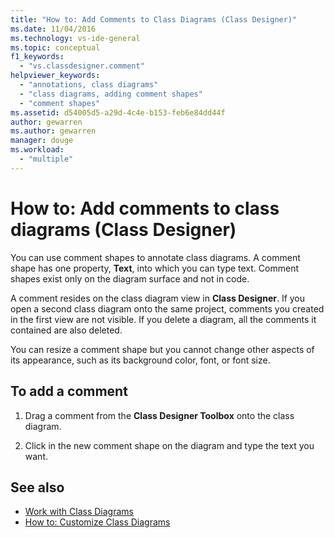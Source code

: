 ```yaml
---
title: "How to: Add Comments to Class Diagrams (Class Designer)"
ms.date: 11/04/2016
ms.technology: vs-ide-general
ms.topic: conceptual
f1_keywords:
  - "vs.classdesigner.comment"
helpviewer_keywords:
  - "annotations, class diagrams"
  - "class diagrams, adding comment shapes"
  - "comment shapes"
ms.assetid: d54005d5-a29d-4c4e-b153-feb6e84dd44f
author: gewarren
ms.author: gewarren
manager: douge
ms.workload:
  - "multiple"
---
```

# How to: Add comments to class diagrams (Class Designer)

You can use comment shapes to annotate class diagrams. A comment shape has one property, **Text**, into which you can type text. Comment shapes exist only on the diagram surface and not in code.

A comment resides on the class diagram view in **Class Designer**. If you open a second class diagram onto the same project, comments you created in the first view are not visible. If you delete a diagram, all the comments it contained are also deleted.

You can resize a comment shape but you cannot change other aspects of its appearance, such as its background color, font, or font size.

## To add a comment

1.  Drag a comment from the **Class Designer Toolbox** onto the class diagram.

2.  Click in the new comment shape on the diagram and type the text you want.

## See also

- [Work with Class Diagrams](working-with-class-diagrams.md)
- [How to: Customize Class Diagrams](how-to-customize-class-diagrams.md)
